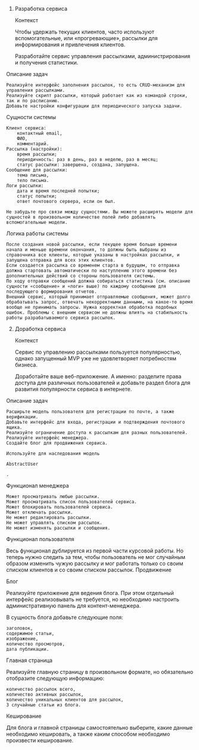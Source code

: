 1. Разработка сервиса

    Контекст

    Чтобы удержать текущих клиентов, часто используют вспомогательные, или «прогревающие», рассылки для информирования и привлечения клиентов.

    Разработайте сервис управления рассылками, администрирования и получения статистики.

Описание задач

    Реализуйте интерфейс заполнения рассылок, то есть CRUD-механизм для управления рассылками.
    Реализуйте скрипт рассылки, который работает как из командой строки, так и по расписанию.
    Добавьте настройки конфигурации для периодического запуска задачи.

Сущности системы

    Клиент сервиса:
        контактный email,
        ФИО,
        комментарий.
    Рассылка (настройки):
        время рассылки;
        периодичность: раз в день, раз в неделю, раз в месяц;
        статус рассылки: завершена, создана, запущена.
    Сообщение для рассылки:
        тема письма,
        тело письма.
    Логи рассылки:
        дата и время последней попытки;
        статус попытки;
        ответ почтового сервера, если он был.

    Не забудьте про связи между сущностями. Вы можете расширять модели для сущностей в произвольном количестве полей либо добавлять вспомогательные модели.

Логика работы системы

    После создания новой рассылки, если текущее время больше времени начала и меньше времени окончания, то должны быть выбраны из справочника все клиенты, которые указаны в настройках рассылки, и запущена отправка для всех этих клиентов.
    Если создается рассылка со временем старта в будущем, то отправка должна стартовать автоматически по наступлению этого времени без дополнительных действий со стороны пользователя системы.
    По ходу отправки сообщений должна собираться статистика (см. описание сущности «сообщение» и «логи» выше) по каждому сообщению для последующего формирования отчетов.
    Внешний сервис, который принимает отправляемые сообщения, может долго обрабатывать запрос, отвечать некорректными данными, на какое-то время вообще не принимать запросы. Нужна корректная обработка подобных ошибок. Проблемы с внешним сервисом не должны влиять на стабильность работы разрабатываемого сервиса рассылок.
2. Доработка сервиса

    Контекст

    Сервис по управлению рассылками пользуется популярностью, однако запущенный MVP уже не удовлетворяет потребностям бизнеса.

    Доработайте ваше веб-приложение. А именно: разделите права доступа для различных пользователей и добавьте раздел блога для развития популярности сервиса в интернете.

Описание задач

    Расширьте модель пользователя для регистрации по почте, а также верификации.
    Добавьте интерфейс для входа, регистрации и подтверждения почтового ящика.
    Реализуйте ограничение доступа к рассылкам для разных пользователей.
    Реализуйте интерфейс менеджера.
    Создайте блог для продвижения сервиса.

    Используйте для наследования модель

    AbstractUser

    .

Функционал менеджера

    Может просматривать любые рассылки.
    Может просматривать список пользователей сервиса.
    Может блокировать пользователей сервиса.
    Может отключать рассылки.
    Не может редактировать рассылки.
    Не может управлять списком рассылок.
    Не может изменять рассылки и сообщения.

Функционал пользователя

Весь функционал дублируется из первой части курсовой работы. Но теперь нужно следить за тем, чтобы пользователь не мог случайным образом изменить чужую рассылку и мог работать только со своим списком клиентов и со своим списком рассылок.
Продвижение

Блог

Реализуйте приложение для ведения блога. При этом отдельный интерфейс реализовывать не требуется, но необходимо настроить административную панель для контент-менеджера.

В сущность блога добавьте следующие поля:

    заголовок,
    содержимое статьи,
    изображение,
    количество просмотров,
    дата публикации.

Главная страница

Реализуйте главную страницу в произвольном формате, но обязательно отобразите следующую информацию:

    количество рассылок всего,
    количество активных рассылок,
    количество уникальных клиентов для рассылок,
    3 случайные статьи из блога.

Кеширование

Для блога и главной страницы самостоятельно выберите, какие данные необходимо кешировать, а также каким способом необходимо произвести кеширование. 
